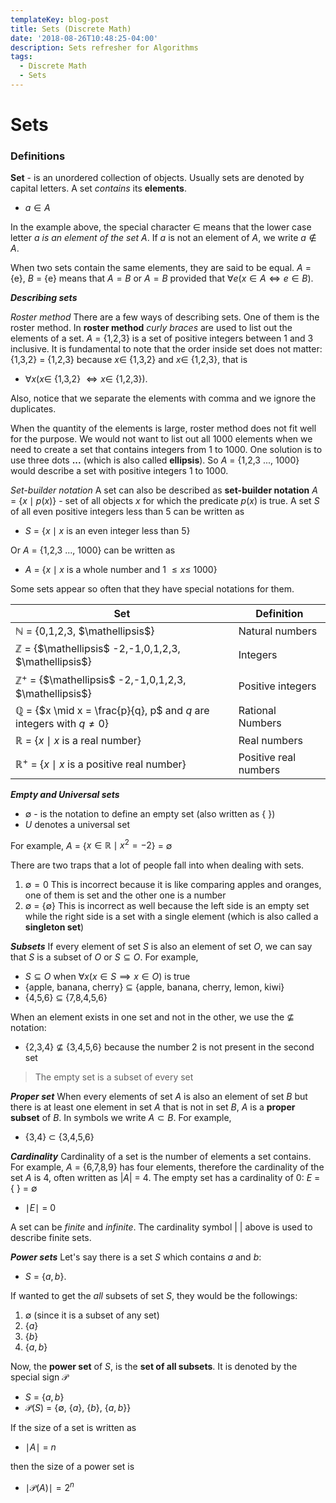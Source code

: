```yaml
---
templateKey: blog-post
title: Sets (Discrete Math)
date: '2018-08-26T10:48:25-04:00'
description: Sets refresher for Algorithms
tags:
  - Discrete Math
  - Sets
---
```

# Sets

### Definitions

**Set** - is an unordered collection of objects. Usually sets are denoted by capital letters. A set *contains* its **elements**.
* $a \in A$

In the example above, the special character $\in$ means that the lower case letter *$a$ is an element of the set $A$*.  If $a$ is not an element of $A$, we write $a \notin A$.

When two sets contain the same elements, they are said to be equal. $A$ = {e}, $B$ = {e} means that $A = B$ or $A = B$ provided that $\forall e(x \in A \iff e \in B)$.

***Describing sets***

*Roster method*
There are a few ways of describing sets. One of them is the roster method. In **roster method** *curly braces* are used to list out the elements of a set.  $A$ = {1,2,3} is a set of positive integers between 1 and 3 inclusive. It is fundamental to note that the order inside set does not matter: {1,3,2} = {1,2,3} because $x \in$ {1,3,2} and $x \in$ {1,2,3}, that is 
* $\forall x(x \in$ {1,3,2} $\iff x \in$ {1,2,3}). 

Also, notice that we separate the elements with comma and we ignore the duplicates.

When the quantity of the elements is large, roster method does not fit well for the purpose. We would not want to list out all 1000 elements when we need to create a set that contains integers from 1 to 1000. One solution is to use three dots **...** (which is also called **ellipsis**). So $A$ = {1,2,3 ..., 1000} would describe a set with positive integers 1 to 1000.

*Set-builder notation*
A set can also be described as **set-builder notation** $A$ = {$x \mid p(x)$} - set of all objects $x$ for which the predicate $p(x)$ is true. 
A set $S$ of all even positive integers less than 5 can be written as 
* $S$ = {$x \mid x$ is an even integer less than 5}

Or $A$ = {1,2,3 ..., 1000} can be written as
* $A$ = {$x \mid x$ is a whole number and 1 $\le x \le$ 1000} 

Some sets appear so often that they have special notations for them.

 |Set|Definition|
|--|--|
|$\mathbb{N}$ = {0,1,2,3, $\mathellipsis$}|Natural numbers|
|$\mathbb{Z}$ = {$\mathellipsis$ -2,-1,0,1,2,3, $\mathellipsis$}|Integers|
|$\mathbb{Z}^{+}$ = {$\mathellipsis$ -2,-1,0,1,2,3, $\mathellipsis$}|Positive integers|
|$\mathbb{Q}$ = {$x \mid x = \frac{p}{q}, p$ and $q$ are integers with $q \neq 0$}|Rational Numbers|
|$\mathbb{R}$ = {$x \mid x$ is a real number}|Real numbers|
|$\mathbb{R^{+}}$ = {$x \mid x$ is a positive real number}|Positive real numbers|

***Empty and Universal sets***
* $\emptyset$ - is the notation to define an empty set (also written as { })
* $U$ denotes a universal set

For example, $A$ = {$x \in \mathbb{R}\mid x^2 = -2$} = $\emptyset$

There are two traps that a lot of people fall into when dealing with sets.
1. $\emptyset = 0$ 
This is incorrect because it is like comparing apples and oranges, one of them is set and the other one is a number
2. $\emptyset$ = {$\emptyset$}
This is incorrect as well because the left side is an empty set while the right side is a set with a single element (which is also called a **singleton set**)

***Subsets***
If every element of set $S$ is also an element of set $O$, we can say that $S$ is a subset of $O$ or $S \subseteq O$.  For example,
* $S \subseteq O$ when $\forall x(x \in S \implies x \in O)$ is true
* {apple, banana, cherry} $\subseteq$ {apple, banana, cherry, lemon, kiwi}
* {4,5,6} $\subseteq$ {7,8,4,5,6}

When an element exists in one set and not in the other, we use the $\nsubseteq$ notation:
* {2,3,4} $\nsubseteq$ {3,4,5,6}
because the number 2 is not present in the second set

> The empty set is a subset of every set


***Proper set***
When every elements of set $A$ is also an element of set $B$ but there is at least one element in set $A$ that is not in set $B$, $A$ is a **proper subset** of $B$. In symbols we write $A \subset B$. 
For example,
* {3,4} $\subset$ {3,4,5,6}

***Cardinality***
Cardinality of a set is the number of elements a set contains. For example, $A$ = {6,7,8,9}  has four elements, therefore the cardinality of the set $A$ is 4, often written as |$A$| = 4.
The empty set has a cardinality of 0: $E$ = { } = $\emptyset$
* $\mid E \mid$ = 0

A set can be *finite* and *infinite*. The cardinality symbol | | above is used to describe finite sets.

***Power sets***
Let's say there is a set $S$ which contains $a$ and $b$: 
* $S$ = {$a,b$}. 

If wanted to get the *all* subsets of set $S$, they would be the followings:
1. $\emptyset$ (since it is a subset of any set)
2. {$a$}
3. {$b$}
4. {$a,b$}

Now, the **power set** of $S$, is the **set of all subsets**. It is denoted by the special sign $\mathcal{P}$
* $S$ = {$a,b$}
* $\mathcal{P}(S)$ = {$\emptyset$, {$a$}, {$b$}, {$a,b$}}

 If the size of a set is written as 
 * $\mid A \mid$ = $n$ 
 
then the size of a power set is 
* $\mid \mathcal{P}(A) \mid = 2^n$
